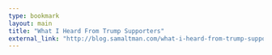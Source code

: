 ```yaml
---
type: bookmark
layout: main
title: "What I Heard From Trump Supporters"
external_link: "http://blog.samaltman.com/what-i-heard-from-trump-supporters"
---
```



